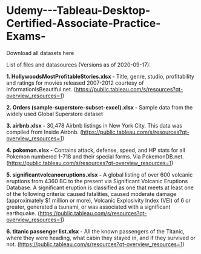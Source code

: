 # Udemy---Tableau-Desktop-Certified-Associate-Practice-Exams-
Download all datasets here

List of files and datasources (Versions as of 2020-09-17):

<b>1. HollywoodsMostProfitableStories.xlsx -</b> Title, genre, studio, profitability and ratings for movies released 2007-2012 courtesy of InformationIsBeautiful.net. (https://public.tableau.com/s/resources?qt-overview_resources=1)

<b>2. Orders (sample-superstore-subset-excel).xlsx -</b> Sample data from the widely used Global Superstore dataset

<b>3. airbnb.xlsx -</b> 30,478 Airbnb listings in New York City. This data was compiled from Inside Airbnb. (https://public.tableau.com/s/resources?qt-overview_resources=1)

<b>4. pokemon.xlsx -</b> Contains attack, defense, speed, and HP stats for all Pokemon numbered 1-718 and their special forms. Via PokemonDB.net. (https://public.tableau.com/s/resources?qt-overview_resources=1)

<b>5. significantvolcanoeruptions.xlsx -</b> A global listing of over 600 volcanic eruptions from 4360 BC to the present via Significant Volcanic Eruptions Database. A significant eruption is classified as one that meets at least one of the following criteria: caused fatalities, caused moderate damage (approximately $1 million or more), Volcanic Explosivity Index (VEI) of 6 or greater, generated a tsunami, or was associated with a significant earthquake. (https://public.tableau.com/s/resources?qt-overview_resources=1)

<b>6. titanic passenger list.xlsx -</b> All the known passengers of the Titanic, where they were heading, what cabin they stayed in, and if they survived or not. (https://public.tableau.com/s/resources?qt-overview_resources=1)
